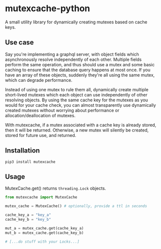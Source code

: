 # mutexcache-python

A small utility library for dynamically creating mutexes based on cache keys. 

## Use case

Say you're implementing a graphql server, with object fields which asynchronously resolve independently of each other. 
Multiple fields perform the same operation, and thus should use a mutex and some basic caching to ensure that the 
database query happens at most once. If you have an array of these objects, suddenly they're all using the same mutex,
which can degrade performance. 

Instead of using one mutex to rule them all, dynamically create multiple short-lived mutexes which each object can use 
independently of other resolving objects. By using the same cache key for the mutexes as you would for your cache check,
you can almost transparently use dynamically created mutexes without worrying about performance or allocation/deallocation
of mutexes. 

With mutexcache, if a mutex associated with a cache key is already stored, then it will be returned. Otherwise, a new 
mutex will silently be created, stored for future use, and returned. 

## Installation

`pip3 install mutexcache`

## Usage

MutexCache.get() returns `threading.Lock` objects.

```python
from mutexcache import MutexCache

mutex_cache = MutexCache() # optionally, provide a ttl in seconds 

cache_key_a = "key_a"
cache_key_b = "key_b"

mut_a = mutex_cache.get(cache_key_a)
mut_b = mutex_cache.get(cache_key_b)

# [...do stuff with your Locks...]
```